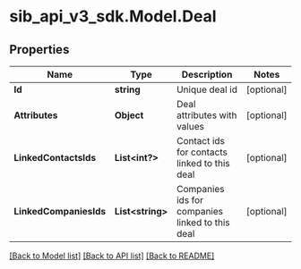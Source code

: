 # sib_api_v3_sdk.Model.Deal
## Properties

Name | Type | Description | Notes
------------ | ------------- | ------------- | -------------
**Id** | **string** | Unique deal id | [optional] 
**Attributes** | **Object** | Deal attributes with values | [optional] 
**LinkedContactsIds** | **List&lt;int?&gt;** | Contact ids for contacts linked to this deal | [optional] 
**LinkedCompaniesIds** | **List&lt;string&gt;** | Companies ids for companies linked to this deal | [optional] 

[[Back to Model list]](../README.md#documentation-for-models) [[Back to API list]](../README.md#documentation-for-api-endpoints) [[Back to README]](../README.md)

